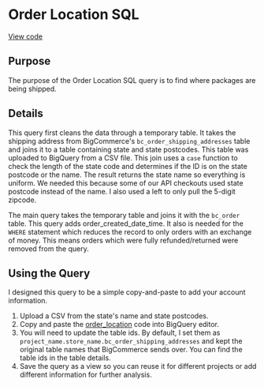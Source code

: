 # Order Location SQL 

[View code](https://github.com/gobr2005/BigCommerceCode/tree/main/order_location)

## Purpose

The purpose of the Order Location SQL query is to find where packages are being shipped. 

## Details

This query first cleans the data through a temporary table. It takes the shipping address from BigCommerce's `bc_order_shipping_addresses` table and joins it to a table containing state and state postcodes. This table was uploaded to BigQuery from a CSV file. This join uses a `case` function to check the length of the state code and determines if the ID is on the state postcode or the name. The result returns the state name so everything is uniform. We needed this because some of our API checkouts used state postcode instead of the name. I also used a left to only pull the 5-digit zipcode. 

The main query takes the temporary table and joins it with the `bc_order` table. This query adds order_created_date_time. It also is needed for the `WHERE` statement which reduces the record to only orders with an exchange of money. This means orders which were fully refunded/returned were removed from the query. 

## Using the Query

I designed this query to be a simple copy-and-paste to add your account information. 

1. Upload a CSV from the state's name and state postcodes.
2. Copy and paste the [order_location](https://github.com/gobr2005/BigCommerceCode/blob/20a002e18a170dcbc304acc4f55cca4aed02489c/order_location/order_location.sql) code into BigQuery editor.
3. You will need to update the table ids. By default, I set them as `project_name.store_name.bc_order_shipping_addresses` and kept the original table names that BigCommerce sends over. You can find the table ids in the table details. 
4. Save the query as a view so you can reuse it for different projects or add different information for further analysis. 
